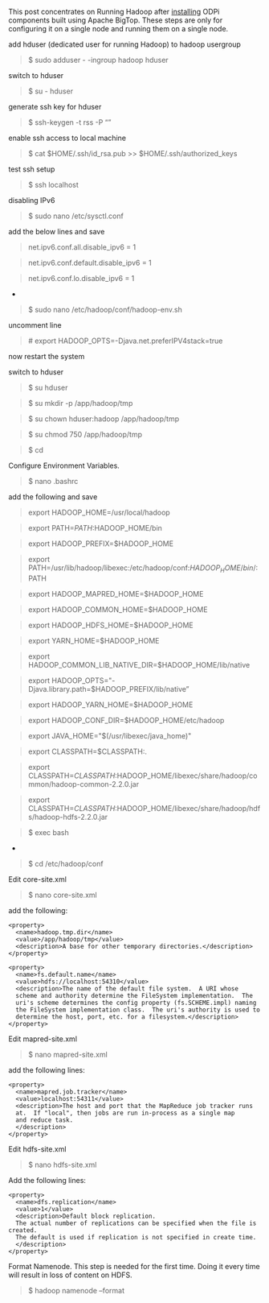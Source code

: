This post concentrates on Running Hadoop after [installing](https://github.com/96boards/documentation/wiki/Hadoop-Installation) ODPi components built using Apache BigTop. These steps are only for configuring it on a single node and running them on a single node.


add hduser (dedicated user for running Hadoop) to hadoop usergroup
> $ sudo adduser - -ingroup hadoop hduser

switch to hduser
> $ su - hduser

generate ssh key for hduser
> $ ssh-keygen -t rss -P “”

enable ssh access to local machine
> $ cat $HOME/.ssh/id_rsa.pub >> $HOME/.ssh/authorized_keys

test ssh setup
> $ ssh localhost

disabling IPv6
> $ sudo nano /etc/sysctl.conf

add the below lines and save
>net.ipv6.conf.all.disable_ipv6 = 1

>net.ipv6.conf.default.disable_ipv6 = 1

>net.ipv6.conf.lo.disable_ipv6 = 1

-
> $ sudo nano /etc/hadoop/conf/hadoop-env.sh

uncomment line 
>  \# export HADOOP_OPTS=-Djava.net.preferIPV4stack=true

now restart the system

switch to hduser
> $ su hduser

> $ su mkdir -p /app/hadoop/tmp

> $ su chown hduser:hadoop /app/hadoop/tmp

> $ su chmod 750 /app/hadoop/tmp

> $ cd

Configure Environment Variables.
> $ nano .bashrc

add the following and save

>export HADOOP_HOME=/usr/local/hadoop

>export PATH=$PATH:$HADOOP_HOME/bin

>export HADOOP_PREFIX=$HADOOP_HOME

>export PATH=/usr/lib/hadoop/libexec:/etc/hadoop/conf:$HADOOP_HOME/bin/:$PATH

>export HADOOP_MAPRED_HOME=$HADOOP_HOME

>export HADOOP_COMMON_HOME=$HADOOP_HOME

>export HADOOP_HDFS_HOME=$HADOOP_HOME

>export YARN_HOME=$HADOOP_HOME

>export HADOOP_COMMON_LIB_NATIVE_DIR=$HADOOP_HOME/lib/native

>export HADOOP_OPTS="-Djava.library.path=$HADOOP_PREFIX/lib/native”

>export HADOOP_YARN_HOME=$HADOOP_HOME

>export HADOOP_CONF_DIR=$HADOOP_HOME/etc/hadoop

> export JAVA_HOME="$(/usr/libexec/java_home)"

> export CLASSPATH=$CLASSPATH:.

> export CLASSPATH=$CLASSPATH:$HADOOP_HOME/libexec/share/hadoop/common/hadoop-common-2.2.0.jar

> export CLASSPATH=$CLASSPATH:$HADOOP_HOME/libexec/share/hadoop/hdfs/hadoop-hdfs-2.2.0.jar

> $ exec bash

-
> $ cd /etc/hadoop/conf

Edit core-site.xml
> $ nano core-site.xml

add the following:

    <property>
      <name>hadoop.tmp.dir</name>
      <value>/app/hadoop/tmp</value>
      <description>A base for other temporary directories.</description>
    </property>

    <property>
      <name>fs.default.name</name>
      <value>hdfs://localhost:54310</value>
      <description>The name of the default file system.  A URI whose
      scheme and authority determine the FileSystem implementation.  The
      uri's scheme determines the config property (fs.SCHEME.impl) naming
      the FileSystem implementation class.  The uri's authority is used to
      determine the host, port, etc. for a filesystem.</description>
    </property>


Edit mapred-site.xml

> $ nano mapred-site.xml

add the following lines: 

    <property>
      <name>mapred.job.tracker</name>
      <value>localhost:54311</value>
      <description>The host and port that the MapReduce job tracker runs
      at.  If "local", then jobs are run in-process as a single map
      and reduce task.
      </description>
    </property>


Edit hdfs-site.xml

> $ nano hdfs-site.xml

Add the following lines:

    <property>
      <name>dfs.replication</name>
      <value>1</value>
      <description>Default block replication.
      The actual number of replications can be specified when the file is created.
      The default is used if replication is not specified in create time.
      </description>
    </property>


Format Namenode. This step is needed for the first time. Doing it every time will result in loss of content on HDFS.
> $ hadoop namenode –format
